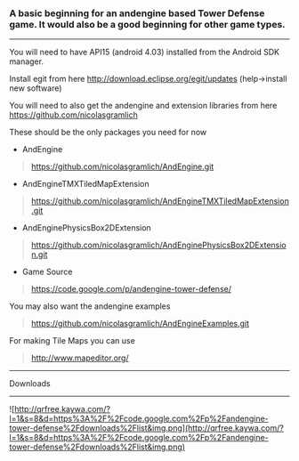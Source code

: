 ### A basic beginning for an andengine based Tower Defense game. It would also be a good beginning for other game types. ###

---


You will need to have API15 (android 4.03) installed from the Android SDK manager.

Install egit from here http://download.eclipse.org/egit/updates
(help->install new software)

You will need to also get the andengine and extension libraries from here
https://github.com/nicolasgramlich

These should be the only packages you need for now
  * AndEngine
> https://github.com/nicolasgramlich/AndEngine.git

  * AndEngineTMXTiledMapExtension
> https://github.com/nicolasgramlich/AndEngineTMXTiledMapExtension.git

  * AndEnginePhysicsBox2DExtension
> https://github.com/nicolasgramlich/AndEnginePhysicsBox2DExtension.git

  * Game Source
> https://code.google.com/p/andengine-tower-defense/

You may also want the andengine examples
> https://github.com/nicolasgramlich/AndEngineExamples.git

For making Tile Maps you can use
> http://www.mapeditor.org/

---

Downloads

---

![http://qrfree.kaywa.com/?l=1&s=8&d=https%3A%2F%2Fcode.google.com%2Fp%2Fandengine-tower-defense%2Fdownloads%2Flist&img.png](http://qrfree.kaywa.com/?l=1&s=8&d=https%3A%2F%2Fcode.google.com%2Fp%2Fandengine-tower-defense%2Fdownloads%2Flist&img.png)
